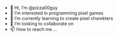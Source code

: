 - 👋 Hi, I’m @pizza00guy
- 👀 I’m interested in programming pixel games
- 🌱 I’m currently learning to create pixel charekters
- 💞️ I’m looking to collaborate on
- 📫 How to reach me ...

<!---
pizza00guy/pizza00guy is a ✨ special ✨ repository because its `README.md` (this file) appears on your GitHub profile.
You can click the Preview link to take a look at your changes.
--->
